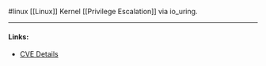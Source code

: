 #linux 
[[Linux]] Kernel [[Privilege Escalation]] via io_uring.

---
#### Links:
- [CVE Details](https://www.cvedetails.com/cve/CVE-2020-10781/)
